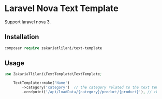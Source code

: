 # Laravel Nova Text Template

Support laravel nova 3.

## Installation

``` php
composer require zakariatlilani/text-template
```

## Usage

``` php
use ZakariaTlilani\TextTemplate\TextTemplate;

    TextTemplate::make('Name')
        ->category('category')  // the category related to the text template
        ->endpoint('/api/loadData/{category}/product/{product}'), // the endpoint related to the template (a product in this scenario)

```
